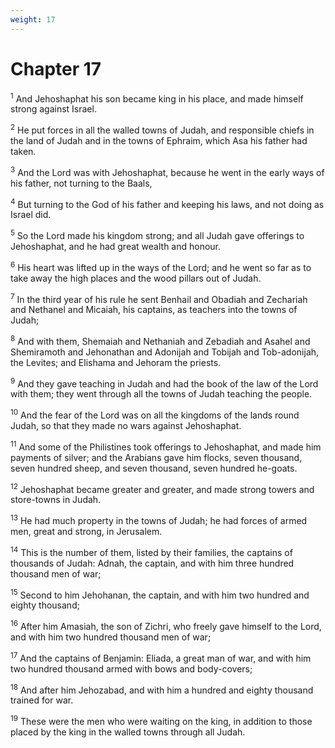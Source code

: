 ```yaml
---
weight: 17
---
```


# Chapter 17

<sup>1</sup> And Jehoshaphat his son became king in his place, and made himself strong against Israel. 

<sup>2</sup> He put forces in all the walled towns of Judah, and responsible chiefs in the land of Judah and in the towns of Ephraim, which Asa his father had taken. 

<sup>3</sup> And the Lord was with Jehoshaphat, because he went in the early ways of his father, not turning to the Baals, 

<sup>4</sup> But turning to the God of his father and keeping his laws, and not doing as Israel did. 

<sup>5</sup> So the Lord made his kingdom strong; and all Judah gave offerings to Jehoshaphat, and he had great wealth and honour. 

<sup>6</sup> His heart was lifted up in the ways of the Lord; and he went so far as to take away the high places and the wood pillars out of Judah. 

<sup>7</sup> In the third year of his rule he sent Benhail and Obadiah and Zechariah and Nethanel and Micaiah, his captains, as teachers into the towns of Judah; 

<sup>8</sup> And with them, Shemaiah and Nethaniah and Zebadiah and Asahel and Shemiramoth and Jehonathan and Adonijah and Tobijah and Tob-adonijah, the Levites; and Elishama and Jehoram the priests. 

<sup>9</sup> And they gave teaching in Judah and had the book of the law of the Lord with them; they went through all the towns of Judah teaching the people. 

<sup>10</sup> And the fear of the Lord was on all the kingdoms of the lands round Judah, so that they made no wars against Jehoshaphat. 

<sup>11</sup> And some of the Philistines took offerings to Jehoshaphat, and made him payments of silver; and the Arabians gave him flocks, seven thousand, seven hundred sheep, and seven thousand, seven hundred he-goats. 

<sup>12</sup> Jehoshaphat became greater and greater, and made strong towers and store-towns in Judah. 

<sup>13</sup> He had much property in the towns of Judah; he had forces of armed men, great and strong, in Jerusalem. 

<sup>14</sup> This is the number of them, listed by their families, the captains of thousands of Judah: Adnah, the captain, and with him three hundred thousand men of war; 

<sup>15</sup> Second to him Jehohanan, the captain, and with him two hundred and eighty thousand; 

<sup>16</sup> After him Amasiah, the son of Zichri, who freely gave himself to the Lord, and with him two hundred thousand men of war; 

<sup>17</sup> And the captains of Benjamin: Eliada, a great man of war, and with him two hundred thousand armed with bows and body-covers; 

<sup>18</sup> And after him Jehozabad, and with him a hundred and eighty thousand trained for war. 

<sup>19</sup> These were the men who were waiting on the king, in addition to those placed by the king in the walled towns through all Judah. 


